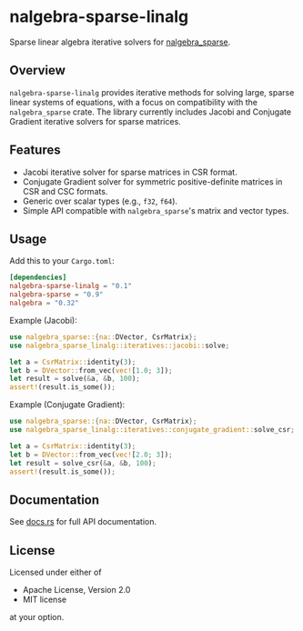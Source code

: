 # nalgebra-sparse-linalg

Sparse linear algebra iterative solvers for [nalgebra_sparse](https://crates.io/crates/nalgebra-sparse).

## Overview

`nalgebra-sparse-linalg` provides iterative methods for solving large, sparse linear systems of equations, with a focus on compatibility with the `nalgebra_sparse` crate. The library currently includes Jacobi and Conjugate Gradient iterative solvers for sparse matrices.

## Features

- Jacobi iterative solver for sparse matrices in CSR format.
- Conjugate Gradient solver for symmetric positive-definite matrices in CSR and CSC formats.
- Generic over scalar types (e.g., `f32`, `f64`).
- Simple API compatible with `nalgebra_sparse`'s matrix and vector types.

## Usage

Add this to your `Cargo.toml`:

```toml
[dependencies]
nalgebra-sparse-linalg = "0.1"
nalgebra-sparse = "0.9"
nalgebra = "0.32"
```

Example (Jacobi):

```rust
use nalgebra_sparse::{na::DVector, CsrMatrix};
use nalgebra_sparse_linalg::iteratives::jacobi::solve;

let a = CsrMatrix::identity(3);
let b = DVector::from_vec(vec![1.0; 3]);
let result = solve(&a, &b, 100);
assert!(result.is_some());
```

Example (Conjugate Gradient):

```rust
use nalgebra_sparse::{na::DVector, CsrMatrix};
use nalgebra_sparse_linalg::iteratives::conjugate_gradient::solve_csr;

let a = CsrMatrix::identity(3);
let b = DVector::from_vec(vec![2.0; 3]);
let result = solve_csr(&a, &b, 100);
assert!(result.is_some());
```

## Documentation

See [docs.rs](https://docs.rs/nalgebra-sparse-linalg) for full API documentation.

## License

Licensed under either of

- Apache License, Version 2.0
- MIT license

at your option.
